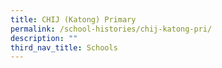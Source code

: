 ```yaml
---
title: CHIJ (Katong) Primary
permalink: /school-histories/chij-katong-pri/
description: ""
third_nav_title: Schools
---
```


